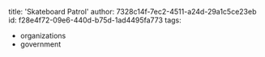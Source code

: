 title: 'Skateboard Patrol'
author: 7328c14f-7ec2-4511-a24d-29a1c5ce23eb
id: f28e4f72-09e6-440d-b75d-1ad4495fa773
tags:
  - organizations
  - government
